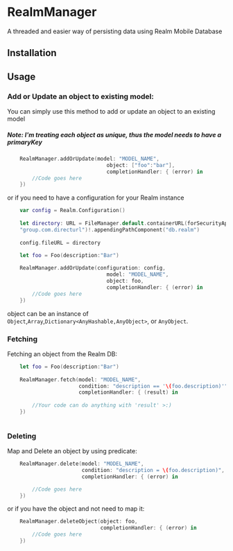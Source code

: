 # RealmManager
A threaded and easier way of persisting data using Realm Mobile Database

## Installation

## Usage

### Add or Update an object to existing model:

You can simply use this method to add or update an object to an existing model

##### Note: I'm treating each object as unique, thus the model needs to have a primaryKey
 
```swift
    RealmManager.addOrUpdate(model: "MODEL_NAME", 
                                object: ["foo":"bar"], 
                                completionHandler: { (error) in
        //Code goes here
    })
```

or if you need to have a configuration for your Realm instance

```swift
    var config = Realm.Configuration()
    
    let directory: URL = FileManager.default.containerURL(forSecurityApplicationGroupIdentifier:  
    "group.com.directurl")!.appendingPathComponent("db.realm")
    
    config.fileURL = directory
    
    let foo = Foo(description:"Bar")

    RealmManager.addOrUpdate(configuration: config, 
                                model: "MODEL_NAME", 
                                object: foo, 
                                completionHandler: { (error) in
        //Code goes here
    })
```

object can be an instance of ```Object```,```Array```,```Dictionary<AnyHashable,AnyObject>```, or ```AnyObject```.

### Fetching

Fetching an object from the Realm DB:

```swift
    let foo = Foo(description:"Bar")
            
    RealmManager.fetch(model: "MODEL_NAME", 
                       condition: "description == '\(foo.description)'", 
                       completionHandler: { (result) in
                       
        //Your code can do anything with 'result' >:)
    })
            
```

### Deleting

Map and Delete an object by using predicate:

```swift
    RealmManager.delete(model: "MODEL_NAME",
                        condition: "description = \(foo.description)",
                        completionHandler: { (error) in

        //Code goes here
    })     
```

or if you have the object and not need to map it:

```swift
    RealmManager.deleteObject(object: foo, 
                              completionHandler: { (error) in
        //Code goes here
    })
```




